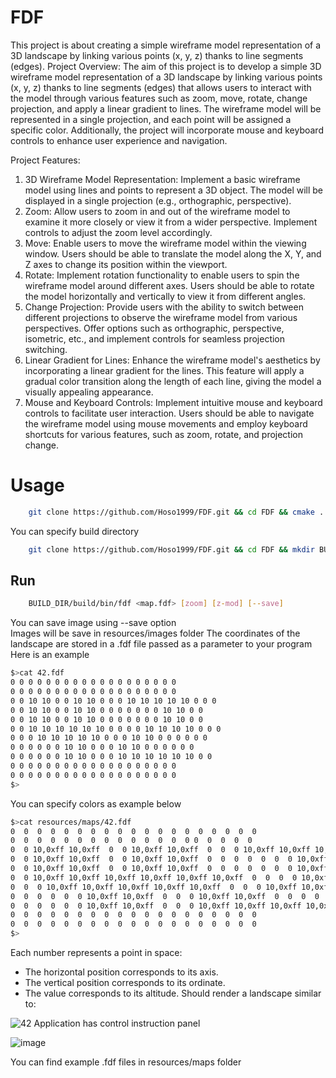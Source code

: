 # FDF
This project is about creating a simple wireframe model representation of a 3D landscape by linking various points (x, y, z) thanks to line segments (edges).
Project Overview:
The aim of this project is to develop a simple 3D wireframe model representation of a 3D landscape by linking various points (x, y, z) thanks to line segments (edges) that allows users to interact with the model through various features such as zoom, move, rotate, change projection, and apply a linear gradient to lines. The wireframe model will be represented in a single projection, and each point will be assigned a specific color. Additionally, the project will incorporate mouse and keyboard controls to enhance user experience and navigation.

Project Features:

1. 3D Wireframe Model Representation: Implement a basic wireframe model using lines and points to represent a 3D object. The model will be displayed in a single projection (e.g., orthographic, perspective).
2. Zoom: Allow users to zoom in and out of the wireframe model to examine it more closely or view it from a wider perspective. Implement controls to adjust the zoom level accordingly.
3. Move: Enable users to move the wireframe model within the viewing window. Users should be able to translate the model along the X, Y, and Z axes to change its position within the viewport.
4. Rotate: Implement rotation functionality to enable users to spin the wireframe model around different axes. Users should be able to rotate the model horizontally and vertically to view it from different angles.
5. Change Projection: Provide users with the ability to switch between different projections to observe the wireframe model from various perspectives. Offer options such as orthographic, perspective, isometric, etc., and implement controls for seamless projection switching.
6. Linear Gradient for Lines: Enhance the wireframe model's aesthetics by incorporating a linear gradient for the lines. This feature will apply a gradual color transition along the length of each line, giving the model a visually appealing appearance.
7. Mouse and Keyboard Controls: Implement intuitive mouse and keyboard controls to facilitate user interaction. Users should be able to navigate the wireframe model using mouse movements and employ keyboard shortcuts for various features, such as zoom, rotate, and projection change.
# Usage
```bash
    git clone https://github.com/Hoso1999/FDF.git && cd FDF && cmake . && make
```
You can specify build directory
```bash
    git clone https://github.com/Hoso1999/FDF.git && cd FDF && mkdir BUILD_DIR && cmake -B BUILD_DIR . && make -C BUILD_DIR
```
## Run
```bash
    BUILD_DIR/build/bin/fdf <map.fdf> [zoom] [z-mod] [--save]
```
You can save image using --save option<br />
Images will be save in resources/images folder
The coordinates of the landscape are stored in a .fdf file passed as a parameter to
your program
Here is an example
```bash
$>cat 42.fdf
0 0 0 0 0 0 0 0 0 0 0 0 0 0 0 0 0 0 0
0 0 0 0 0 0 0 0 0 0 0 0 0 0 0 0 0 0 0
0 0 10 10 0 0 10 10 0 0 0 10 10 10 10 10 0 0 0
0 0 10 10 0 0 10 10 0 0 0 0 0 0 0 10 10 0 0
0 0 10 10 0 0 10 10 0 0 0 0 0 0 0 10 10 0 0
0 0 10 10 10 10 10 10 0 0 0 0 10 10 10 10 0 0 0
0 0 0 10 10 10 10 10 0 0 0 10 10 0 0 0 0 0 0
0 0 0 0 0 0 10 10 0 0 0 10 10 0 0 0 0 0 0
0 0 0 0 0 0 10 10 0 0 0 10 10 10 10 10 10 0 0
0 0 0 0 0 0 0 0 0 0 0 0 0 0 0 0 0 0 0
0 0 0 0 0 0 0 0 0 0 0 0 0 0 0 0 0 0 0
$>
```
You can specify colors as example below
```bash
$>cat resources/maps/42.fdf
0  0  0  0  0  0  0  0  0  0  0  0  0  0  0  0  0  0  0
0  0  0  0  0  0  0  0  0  0  0  0  0  0 0  0  0  0  0
0  0 10,0xff 10,0xff  0  0 10,0xff 10,0xff  0  0  0 10,0xff 10,0xff 10,0xff 10,0xff 10,0xff  0  0  0
0  0 10,0xff 10,0xff  0  0 10,0xff 10,0xff  0  0  0  0  0  0  0 10,0xff 10,0xff  0  0
0  0 10,0xff 10,0xff  0  0 10,0xff 10,0xff  0  0  0  0  0  0  0 10,0xff 10,0xff  0  0
0  0 10,0xff 10,0xff 10,0xff 10,0xff 10,0xff 10,0xff  0  0  0  0 10,0xff 10,0xff 10,0xff 10,0xff  0  0  0
0  0  0 10,0xff 10,0xff 10,0xff 10,0xff 10,0xff  0  0  0 10,0xff 10,0xff  0  0  0  0  0  0
0  0  0  0  0  0 10,0xff 10,0xff  0  0  0 10,0xff 10,0xff  0  0  0  0  0  0
0  0  0  0  0  0 10,0xff 10,0xff  0  0  0 10,0xff 10,0xff 10,0xff 10,0xff 10,0xff 10,0xff  0  0
0  0  0  0  0  0  0  0  0  0  0  0  0  0  0  0  0  0  0
0  0  0  0  0  0  0  0  0  0  0  0  0  0  0  0  0  0  0
$>
```
Each number represents a point in space:
- The horizontal position corresponds to its axis.
- The vertical position corresponds to its ordinate.
- The value corresponds to its altitude.
Should render a landscape similar to:

![42](https://user-images.githubusercontent.com/45395182/219730692-7f38b3ea-3c9d-4ce7-baf6-bb65d2bb65e4.jpeg)
Application has control instruction panel

![image](https://user-images.githubusercontent.com/45395182/219734968-08c300a3-c9ba-4972-8397-8d8ec519deca.png)

You can find example .fdf files in resources/maps folder



